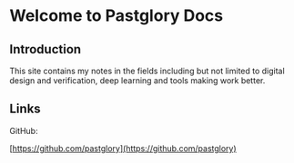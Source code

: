 # Welcome to Pastglory Docs

## Introduction

This site contains my notes in the fields including but not limited to
digital design and verification, deep learning and tools making work better.


## Links

GitHub:

[https://github.com/pastglory](https://github.com/pastglory)
